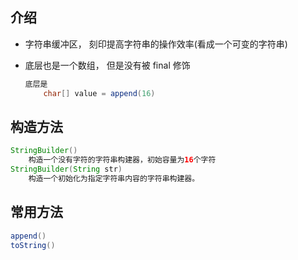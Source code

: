 ## 介绍

* 字符串缓冲区， 刻印提高字符串的操作效率(看成一个可变的字符串)

* 底层也是一个数组， 但是没有被 final 修饰

    ```java
    底层是
        char[] value = append(16)
    ```

    

## 构造方法

```java
StringBuilder() 
	构造一个没有字符的字符串构建器，初始容量为16个字符
StringBuilder(String str) 
	构造一个初始化为指定字符串内容的字符串构建器。 
```

## 常用方法

```java
append()
toString()
```

